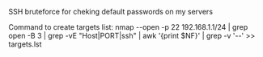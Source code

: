 SSH bruteforce for cheking default passwords on my servers

Command to create targets list:
nmap --open -p 22 192.168.1.1/24 | grep open -B 3 | grep -vE "Host|PORT|ssh" | awk '{print $NF}' | grep -v '\-\-' >> targets.lst 
